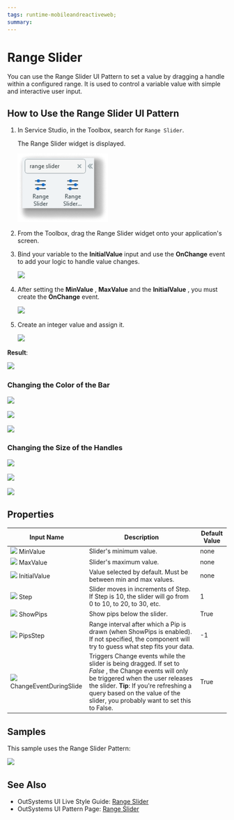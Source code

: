 ```yaml
---
tags: runtime-mobileandreactiveweb;  
summary: 
---
```


# Range Slider 

You can use the Range Slider UI Pattern to set a value by dragging a handle within a configured range. It is used to control a variable value with simple and interactive user input.

## How to Use the Range Slider UI Pattern

1. In Service Studio, in the Toolbox, search for  `Range Slider`. 

    The Range Slider widget is displayed.

    ![](images/rangeslider-widget.png)

1. From the Toolbox, drag the Range Slider widget onto your application's screen.
1. Bind your variable to the **InitialValue** input and use the **OnChange** event to add your logic to handle value changes.

    ![](images/range_slider.png)

1. After setting the **MinValue** , **MaxValue** and the **InitialValue** , you must create the **OnChange** event.

    ![](images/range_slider_on_change.png)

1. Create an integer value and assign it.

    ![](images/range_slder_integer.png)

**Result**:

![](images/Rangeslider_BasicEndResult.gif)

### Changing the Color of the Bar

![](images/range_slider_color_bar_1.png)

![](images/range_slider__change_color.png)

![](images/range_slider_color_bar_2.png)

### Changing the Size of the Handles

![](images/range_slider_handle_size_1.png)

![](images/range_slider_change_size_of_handles.png)

![](images/range_slider_handle_size_2.png)

## Properties

**Input Name** |  **Description** |  **Default Value**  
---|---|---  
![](images/input.png) MinValue  |  Slider's minimum value.  |  none  
![](images/input.png) MaxValue  |  Slider's maximum value.  |  none  
![](images/input.png) InitialValue  |  Value selected by default. Must be between min and max values.  |  none  
![](images/input.png) Step  |  Slider moves in increments of Step. If Step is 10, the slider will go from 0 to 10, to 20, to 30, etc.  |  1  
![](images/input.png) ShowPips  |  Show pips below the slider.  |  True  
![](images/input.png) PipsStep  |  Range interval after which a Pip is drawn (when ShowPips is enabled). If not specified, the component will try to guess what step fits your data.  |  -1  
![](images/input.png) ChangeEventDuringSlide  |  Triggers Change events while the slider is being dragged. If set to _False_ , the Change events will only be triggered when the user releases the slider. **Tip**: If you're refreshing a query based on the value of the slider, you probably want to set this to False.  |  True  
  
## Samples

This sample uses the Range Slider Pattern:

![](images/RangeSlider-Sample-1.PNG)

## See Also

* OutSystems UI Live Style Guide: [Range Slider](https://outsystemsui.outsystems.com/WebStyleGuidePreview/RangeSlider.aspx)
* OutSystems UI Pattern Page: [Range Slider](https://outsystemsui.outsystems.com/OutSystemsUIWebsite/PatternDetail?PatternId=60)

